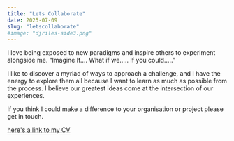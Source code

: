 ```yaml
---
title: "Lets Collaborate"
date: 2025-07-09
slug: "letscollaborate"
#image: "djriles-side3.png"
---
```


I love being exposed to new paradigms and inspire others to experiment alongside me. “Imagine If…. What if we….. If you could…..” 

I like to discover a myriad of ways to approach a challenge, and I have the energy to explore them all because I want to learn as much as possible from the process. I believe our greatest ideas come at the intersection of our experiences.

If you think I could make a difference to your organisation or project please get in touch.

[here's a link to my CV](/static/andrew_riley_CV_july_2025_1page.pdf)


